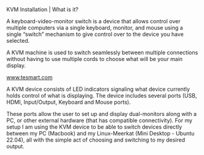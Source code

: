 KVM Installation | What is it?

A keyboard-video-monitor switch is a device that allows control over multiple computers via a single keyboard, monitor, and mouse using a single “switch” mechanism to give control over to the device you have selected. 

A KVM machine is used to switch seamlessly between multiple connections without having to use multiple cords to choose what will be your main display. 

www.tesmart.com

A KVM device consists of LED indicators signaling what device currently holds control of what is displaying. The device includes several ports (USB, HDMI, Input/Output, Keyboard and Mouse ports). 

These ports allow the user to set up and display dual-monitors along with a PC, or other external hardware (that has compatible connectivity). For my setup I am using the KVM device to be able to switch devices directly between my PC (Macbook) and my Linux-Meerkat (Mini Desktop - Ubuntu 22.04), all with the simple act of choosing and switching to my desired output. 
